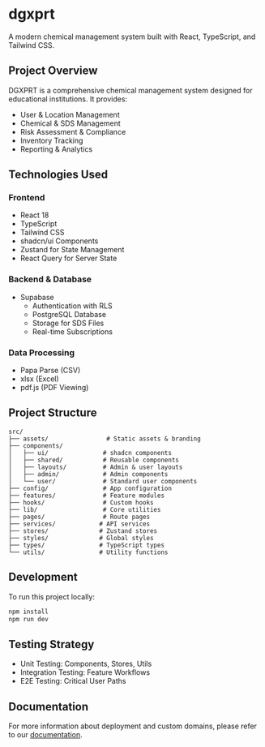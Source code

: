 # dgxprt

A modern chemical management system built with React, TypeScript, and Tailwind CSS.

## Project Overview

DGXPRT is a comprehensive chemical management system designed for educational institutions. It provides:

- User & Location Management
- Chemical & SDS Management
- Risk Assessment & Compliance
- Inventory Tracking
- Reporting & Analytics

## Technologies Used

### Frontend
- React 18
- TypeScript
- Tailwind CSS
- shadcn/ui Components
- Zustand for State Management
- React Query for Server State

### Backend & Database
- Supabase
  - Authentication with RLS
  - PostgreSQL Database
  - Storage for SDS Files
  - Real-time Subscriptions

### Data Processing
- Papa Parse (CSV)
- xlsx (Excel)
- pdf.js (PDF Viewing)

## Project Structure
```
src/
├── assets/                # Static assets & branding
├── components/            
│   ├── ui/               # shadcn components
│   ├── shared/           # Reusable components
│   ├── layouts/          # Admin & user layouts
│   ├── admin/            # Admin components
│   └── user/             # Standard user components
├── config/               # App configuration
├── features/             # Feature modules
├── hooks/                # Custom hooks
├── lib/                  # Core utilities
├── pages/                # Route pages
├── services/            # API services
├── stores/              # Zustand stores
├── styles/              # Global styles
├── types/               # TypeScript types
└── utils/               # Utility functions
```

## Development

To run this project locally:

```bash
npm install
npm run dev
```

## Testing Strategy

- Unit Testing: Components, Stores, Utils
- Integration Testing: Feature Workflows
- E2E Testing: Critical User Paths

## Documentation

For more information about deployment and custom domains, please refer to our [documentation](https://docs.lovable.dev/).